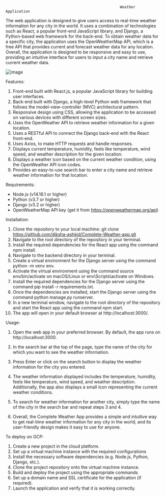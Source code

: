                                                         Weather Application

The web application is designed to give users access to real-time weather information for any city in the world. It uses a combination of technologies such as React, a popular front-end JavaScript library, and Django, a Python-based web framework for the back-end.
To obtain weather data for a specific city, the application uses the OpenWeatherMap API, which is a free API that provides current and forecast weather data for any location.
Overall, the application is designed to be responsive and easy to use, providing an intuitive interface for users to input a city name and retrieve current weather data.

![image](https://user-images.githubusercontent.com/89176434/236501416-520c9d25-5ddf-423a-8e48-882e4e134e60.png)

Features:
1. Front-end built with React.js, a popular JavaScript library for building user    interfaces.
2. Back-end built with Django, a high-level Python web framework that follows      the model-view-controller (MVC) architectural pattern.
3. Responsive design using CSS, allowing the application to be accessed on          various devices with different screen sizes.
4. Uses the OpenWeather API to retrieve weather information for a given            location.
5. Uses a RESTful API to connect the Django back-end with the React front-end.
6. Uses Axios, to make HTTP requests and handle responses.
7. Displays current temperature, humidity, feels like temperature, wind speed,      and weather description for the given location.
8. Displays a weather icon based on the current weather condition, using the        OpenWeather API icon codes.
9. Provides an easy-to-use search bar to enter a city name and retrieve weather    information for that location.


Requirements:
- Node.js (v14.16.1 or higher)
- Python (v3.7 or higher)
- Django (v3.2 or higher)
- OpenWeatherMap API key (get it from https://openweathermap.org/api)

Installation: 

1. Clone the repository to your local machine:
   git clone https://github.com/diksha-ashkid/Complete-Weather-app.git
2. Navigate to the root directory of the repository in your terminal.
3. Install the required dependencies for the React app using the command npm install.
4. Navigate to the backend directory in your terminal.
5. Create a virtual environment for the Django server using the command python -m venv env.
6. Activate the virtual environment using the command source env/bin/activate on macOS/Linux or    env\Scripts\activate on Windows.
7. Install the required dependencies for the Django server using the command pip install -r        requirements.txt.
8. Once the dependencies are installed, start the Django server using the command python          manage.py runserver.
9. In a new terminal window, navigate to the root directory of the repository and start the        React app using the command npm start.
10. The app will open in your default browser at http://localhost:3000/.
  
Usage:
1. Open the web app in your preferred browser. By default, the app runs on http://localhost:3000.

2. In the search bar at the top of the page, type the name of the city for which you want to see the weather information.

3. Press Enter or click on the search button to display the weather information for the city you entered.

4. The weather information displayed includes the temperature, humidity, feels like temperature, wind speed, and weather description. Additionally, the app also displays a small icon representing the current weather conditions.

5. To search for weather information for another city, simply type the name of the city in the search bar and repeat steps 3 and 4.

6. Overall, the Complete Weather App provides a simple and intuitive way to get real-time weather information for any city in the world, and its user-friendly design makes it easy to use for anyone.

To deploy on GCP:
1. Create a new project in the cloud platform.
2. Set up a virtual machine instance with the required configurations
3. Install the necessary software dependencies (e.g. Node.js, Python, Django, etc.).
4. Clone the project repository onto the virtual machine instance.
5. Build and deploy the project using the appropriate commands 
6. Set up a domain name and SSL certificate for the application (if required).
7. Launch the application and verify that it is working correctly.
